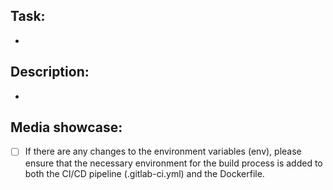 ## Task:

- 

## Description:

- 

## Media showcase:

- [ ] If there are any changes to the environment variables (env), please ensure that the necessary environment for the build process is added to both the CI/CD pipeline (.gitlab-ci.yml) and the Dockerfile.